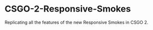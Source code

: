 # CSGO-2-Responsive-Smokes
<p>Replicating all the features of the new Responsive Smokes in CSGO 2.</p
# my gif
![](https://github.com/thetrippp/CSGO-2-Responsive-Smokes/blob/main/ezgif.com-apng-maker.png)
